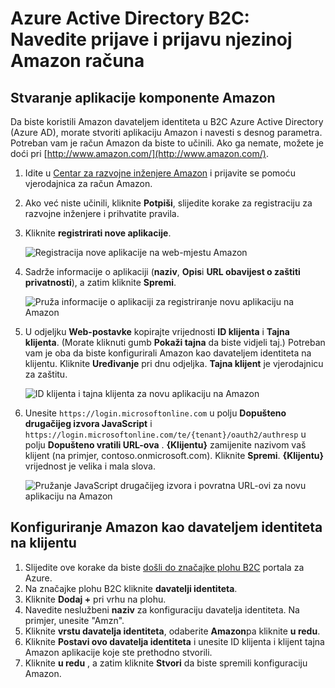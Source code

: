 <properties
    pageTitle="Azure Active Directory B2C: Konfiguriranje Amazon | Microsoft Azure"
    description="Korisnici s računima Amazon u vaše aplikacije koje su zaštićene po Azure Active Directory B2C omogućuju prijave i prijavu."
    services="active-directory-b2c"
    documentationCenter=""
    authors="swkrish"
    manager="mbaldwin"
    editor="bryanla"/>

<tags
    ms.service="active-directory-b2c"
    ms.workload="identity"
    ms.tgt_pltfrm="na"
    ms.devlang="na"
    ms.topic="article"
    ms.date="07/24/2016"
    ms.author="swkrish"/>

# <a name="azure-active-directory-b2c-provide-sign-up-and-sign-in-to-consumers-with-amazon-accounts"></a>Azure Active Directory B2C: Navedite prijave i prijavu njezinoj Amazon računa

## <a name="create-an-amazon-application"></a>Stvaranje aplikacije komponente Amazon

Da biste koristili Amazon davateljem identiteta u B2C Azure Active Directory (Azure AD), morate stvoriti aplikaciju Amazon i navesti s desnog parametra. Potreban vam je račun Amazon da biste to učinili. Ako ga nemate, možete je doći pri [http://www.amazon.com/](http://www.amazon.com/).

1. Idite u [Centar za razvojne inženjere Amazon](https://login.amazon.com/) i prijavite se pomoću vjerodajnica za račun Amazon.
2. Ako već niste učinili, kliknite **Potpiši**, slijedite korake za registraciju za razvojne inženjere i prihvatite pravila.
3. Kliknite **registrirati nove aplikacije**.

    ![Registracija nove aplikacije na web-mjestu Amazon](./media/active-directory-b2c-setup-amzn-app/amzn-new-app.png)

4. Sadrže informacije o aplikaciji (**naziv**, **Opis**i **URL obavijest o zaštiti privatnosti**), a zatim kliknite **Spremi**.

    ![Pruža informacije o aplikaciji za registriranje novu aplikaciju na Amazon](./media/active-directory-b2c-setup-amzn-app/amzn-register-app.png)

5. U odjeljku **Web-postavke** kopirajte vrijednosti **ID klijenta** i **Tajna klijenta**. (Morate kliknuti gumb **Pokaži tajna** da biste vidjeli taj.) Potreban vam je oba da biste konfigurirali Amazon kao davateljem identiteta na klijentu. Kliknite **Uređivanje** pri dnu odjeljka. **Tajna klijent** je vjerodajnicu za zaštitu.

    ![ID klijenta i tajna klijenta za novu aplikaciju na Amazon](./media/active-directory-b2c-setup-amzn-app/amzn-client-secret.png)

6. Unesite `https://login.microsoftonline.com` u polju **Dopušteno drugačijeg izvora JavaScript** i `https://login.microsoftonline.com/te/{tenant}/oauth2/authresp` u polju **Dopušteno vratili URL-ova** . **{Klijentu}** zamijenite nazivom vaš klijent (na primjer, contoso.onmicrosoft.com). Kliknite **Spremi**. **{Klijentu}** vrijednost je velika i mala slova.

    ![Pružanje JavaScript drugačijeg izvora i povratna URL-ovi za novu aplikaciju na Amazon](./media/active-directory-b2c-setup-amzn-app/amzn-urls.png)

## <a name="configure-amazon-as-an-identity-provider-in-your-tenant"></a>Konfiguriranje Amazon kao davateljem identiteta na klijentu

1. Slijedite ove korake da biste [došli do značajke plohu B2C](active-directory-b2c-app-registration.md#navigate-to-the-b2c-features-blade) portala za Azure.
2. Na značajke plohu B2C kliknite **davatelji identiteta**.
3. Kliknite **Dodaj +** pri vrhu na plohu.
4. Navedite neslužbeni **naziv** za konfiguraciju davatelja identiteta. Na primjer, unesite "Amzn".
5. Kliknite **vrstu davatelja identiteta**, odaberite **Amazon**pa kliknite **u redu**.
6. Kliknite **Postavi ovo davatelja identiteta** i unesite ID klijenta i klijent tajna Amazon aplikacije koje ste prethodno stvorili.
7. Kliknite **u redu** , a zatim kliknite **Stvori** da biste spremili konfiguraciju Amazon.
